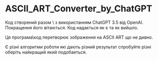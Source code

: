 # ASCII_ART_Converter_by_ChatGPT
Код створений разом \ з використанням ChatGPT 3.5 від OpenAI.
Покращення його вітаються.
Код надається як є та як вийшло.

Ця програма\код перетворює зображення на ASCII ART що не дивно.

Є різні алгоритми роботи які дають різний результат спробуйте різні оберіть найкращий який подобаеться.
